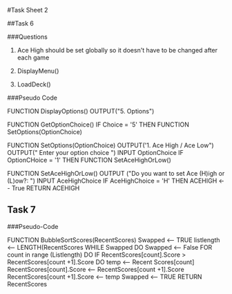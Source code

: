 #Task Sheet 2

##Task 6

###Questions

1. Ace High should be set globally so it doesn't have to be changed after each game

2. DisplayMenu()

3. LoadDeck()

###Pseudo Code

FUNCTION DisplayOptions()
	OUTPUT("5. Options")

FUNCTION GetOptionChoice()
	IF  Choice = '5' THEN
		FUNCTION SetOptions(OptionChoice)


FUNCTION SetOptions(OptionChoice)
	OUTPUT('1. Ace High / Ace Low")
	OUTPUT(" Enter your option choice ")
	INPUT OptionChoice
	IF OptionCHoice = '1' THEN
		FUNCTION SetAceHighOrLow()

FUNCTION SetAceHighOrLow()
	OUTPUT ("Do you want to set Ace (H)igh or (L)ow?: ")
	INPUT AceHighChoice
	IF AceHighChoice = 'H' THEN
		ACEHIGH <-- True
	RETURN ACEHIGH
	
## Task 7

###Pseudo-Code

FUNCTION BubbleSortScores(RecentScores)
	Swapped <-- TRUE
	listlength <-- LENGTH(RecentScores
	WHILE Swapped DO
		Swapped <-- False
		FOR count in range (Listlength) DO
			IF RecentScores[count].Score > RecentScores[count +1].Score DO
				temp <-- Recent Scores[count]
				RecentScores[count].Score <-- RecentScores[count +1].Score
				RecentScores[count +1].Score <-- temp
				Swapped <-- TRUE
		RETURN RecentScores

		
